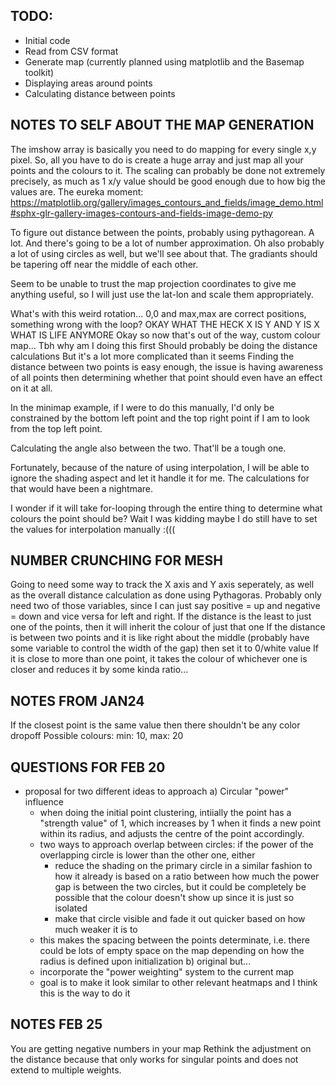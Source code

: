 ## TODO:
- Initial code
- Read from CSV format
- Generate map (currently planned using matplotlib and the Basemap toolkit)
- Displaying areas around points
- Calculating distance between points

## NOTES TO SELF ABOUT THE MAP GENERATION
The imshow array is basically you need to do mapping for every single x,y pixel. 
So, all you have to do is create a huge array and just map all your points and the colours to it. 
The scaling can probably be done not extremely precisely, as much as 1 x/y value should be good enough due to how big the values are.
The eureka moment: https://matplotlib.org/gallery/images_contours_and_fields/image_demo.html#sphx-glr-gallery-images-contours-and-fields-image-demo-py

To figure out distance between the points, probably using pythagorean. A lot. And there's going to be a lot of number approximation.
Oh also probably a lot of using circles as well, but we'll see about that.
The gradiants should be tapering off near the middle of each other.

Seem to be unable to trust the map projection coordinates to give me anything useful, so I will just use the lat-lon and scale them appropriately.

What's with this weird rotation... 0,0 and max,max are correct positions, something wrong with the loop?
OKAY WHAT THE HECK X IS Y AND Y IS X WHAT IS LIFE ANYMORE
Okay so now that's out of the way, custom colour map... Tbh why am I doing this first
Should probably be doing the distance calculations
But it's a lot more complicated than it seems
Finding the distance between two points is easy enough, the issue is having awareness of all points
then determining whether that point should even have an effect on it at all.

In the minimap example, if I were to do this manually, I'd only be constrained by the bottom left point and the top right point
if I am to look from the top left point. 

Calculating the angle also between the two. That'll be a tough one.

Fortunately, because of the nature of using interpolation, I will be able to ignore the shading aspect and let it handle it for me.
The calculations for that would have been a nightmare.

I wonder if it will take for-looping through the entire thing to determine what colours the point should be?
Wait I was kidding maybe I do still have to set the values for interpolation manually :(((

## NUMBER CRUNCHING FOR MESH
Going to need some way to track the X axis and Y axis seperately, as well as the overall distance calculation as done using Pythagoras. 
Probably only need two of those variables, since I can just say positive = up and negative = down and vice versa for left and right.
If the distance is the least to just one of the points, then it will inherit the colour of just that one
If the distance is between two points and it is like right about the middle (probably have some variable to control the width of the gap) then set it to 0/white value
If it is close to more than one point, it takes the colour of whichever one is closer and reduces it by some kinda ratio...


## NOTES FROM JAN24
If the closest point is the same value then there shouldn't be any color dropoff
Possible colours: min: 10, max: 20

## QUESTIONS FOR FEB 20
- proposal for two different ideas to approach
a) Circular "power" influence
    - when doing the initial point clustering, intiially the point has a "strength value" of 1, which increases by 1 when it finds a new point within its radius, and adjusts the centre of the point accordingly.
    - two ways to approach overlap between circles: if the power of the overlapping circle is lower than the other one, either
        - reduce the shading on the primary circle in a similar fashion to how it already is based on a ratio between how much the power gap is between the two circles, but it could be completely be possible that the colour doesn't show up since it is just so isolated
        - make that circle visible and fade it out quicker based on how much weaker it is to
    - this makes the spacing between the points determinate, i.e. there could be lots of empty space on the map depending on how the radius is defined upon initialization
b) original but...
    - incorporate the "power weighting" system to the current map
    - goal is to make it look similar to other relevant heatmaps and I think this is the way to do it

## NOTES FEB 25
You are getting negative numbers in your map
Rethink the adjustment on the distance because that only works for singular points and does not extend to multiple weights.